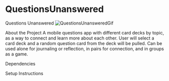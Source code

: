 # QuestionsUnanswered
Questions Unanswered
![QuestionsUnansweredGif](https://user-images.githubusercontent.com/91280765/219493549-6909f40c-a7de-44d7-9ea0-1e36169c33b5.gif)

About the Project
A mobile questions app with different card decks by topic, as a way to connect and learn more about each other. User will select a card deck and a random question card from the deck will be pulled. Can be used alone for journaling or reflection, in pairs for connection, and in groups as a game.

Dependencies

Setup Instructions
